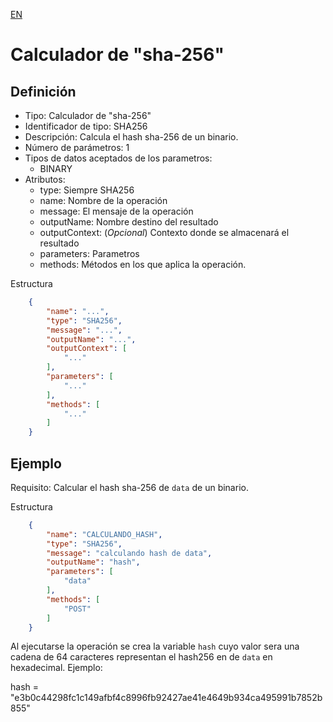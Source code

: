 [EN](SHA256.md)
# Calculador de "sha-256"

## Definición
* Tipo: Calculador de "sha-256"
* Identificador de tipo: SHA256
* Descripción: Calcula el hash sha-256 de un binario.
* Número de parámetros: 1
* Tipos de datos aceptados de los parametros:
  * BINARY
* Atributos:
  * type: Siempre SHA256
  * name: Nombre de la operación
  * message: El mensaje de la operación
  * outputName: Nombre destino del resultado
  * outputContext: (_Opcional_) Contexto donde se almacenará el resultado
  * parameters: Parametros
  * methods: Métodos en los que aplica la operación.

Estructura
```json
	{
		"name": "...",
		"type": "SHA256",
		"message": "...",
		"outputName": "...",
		"outputContext": [
			"..."
		],
		"parameters": [
			"..."
		],
		"methods": [
			"..."
		]
	}
```
## Ejemplo

Requisito: Calcular el hash sha-256 de `data` de un binario.

Estructura
```json
	{
		"name": "CALCULANDO_HASH",
		"type": "SHA256",
		"message": "calculando hash de data",
		"outputName": "hash",
		"parameters": [
			"data"
		],
		"methods": [
			"POST"
		]
	}
```

Al ejecutarse la operación se crea la variable `hash` cuyo valor sera una cadena de 64 caracteres representan el hash256 en de `data` en hexadecimal. Ejemplo:

hash = "e3b0c44298fc1c149afbf4c8996fb92427ae41e4649b934ca495991b7852b855"
